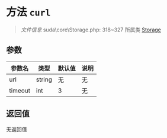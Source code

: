 # 方法 `curl`

> *文件信息* suda\core\Storage.php: 318~327
> 所属类 [Storage](../Storage.md)




## 参数


| 参数名 | 类型 | 默认值 | 说明 |
|--------|-----|-------|-------|
| url |  string | 无 | 无 |
| timeout |  int | 3 | 无 |



## 返回值

无返回值
